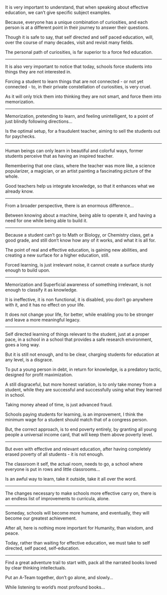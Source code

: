 It is very important to understand,
that when speaking about effective education, we can’t give specific subject examples.

Because, everyone has a unique combination of curiosities,
and each person is at a different point in their journey to answer their questions.

Though it is safe to say, that self directed and self paced education,
will, over the course of many decades, visit and revisit many fields.

The personal path of curiosities,
is far superior to a force fed education.

---

It is also very important to notice that today,
schools force students into things they are not interested in.

Forcing a student to learn things that are not connected - or not yet connected - to,
in their private constellation of curiosities, is very cruel.

As it will only trick them into thinking they are not smart,
and force them into memorization.

---

Memorization, pretending to learn, and feeling unintelligent,
to a point of just blindly following directions…

Is the optimal setup, for a fraudulent teacher,
aiming to sell the students out for paychecks.

---

Human beings can only learn in beautiful and colorful ways,
former students perceive that as having an inspired teacher.

Remembering that one class, where the teacher was more like,
a science popularizer, a magician, or an artist painting a fascinating picture of the whole.

Good teachers help us integrate knowledge,
so that it enhances what we already know.

---

From a broader perspective,
there is an enormous difference…

Between knowing about a machine, being able to operate it,
and having a need for one while being able to build it.

---

Because a student can’t go to Math or Biology, or Chemistry class,
get a good grade, and still don’t know how any of it works, and what it is all for.

The point of real and effective education,
is gaining new abilities, and creating a new surface for a higher education, still.

Forced learning, is just irrelevant noise,
it cannot create a surface sturdy enough to build upon.

---

Memorization and Superficial awareness of something irrelevant,
is not enough to classify it as knowledge.

It is ineffective, it is non functional, it is disabled,
you don’t go anywhere with it, and it has no effect on your life.

It does not change your life, for better,
while enabling you to be stronger and leave a more meaningful legacy.

---

Self directed learning of things relevant to the student, just at a proper pace,
in a school in a school that provides a safe research environment, goes a long way.

But it is still not enough, and to be clear,
charging students for education at any level, is a disgrace.

To put a young person in debt,
in return for knowledge, is a predatory tactic, designed for profit maximization.

A still disgraceful, but more honest variation, is to only take money from a student,
while they are successful and successfully using what they learned in school.

Taking money ahead of time,
is just advanced fraud.

Schools paying students for learning, is an improvement,
I think the minimum wage for a student should match that of a congress person.

But, the correct approach, is to end poverty entirely,
by granting all young people a universal income card, that will keep them above poverty level.

---

But even with effective and relevant education,
after having completely erased poverty of all students - it is not enough.

The classroom it self, the actual room, needs to go,
a school where everyone is put in rows and little classrooms…

Is an awful way to learn,
take it outside, take it all over the word.

---

The changes necessary to make schools more effective carry on,
there is an endless list of improvements to curricula, alone.

---

Someday, schools will become more humane,
and eventually, they will become our greatest achievement.

After all, here is nothing more important for Humanity,
than wisdom, and peace.

Today, rather than waiting for effective education,
we must take to self directed, self paced, self-education.

---

Find a great adventure trail to start with,
pack all the narrated books loved by clear thinking intellectuals.

Put an A-Team together, don’t go alone,
and slowly…

While listening to world’s most profound books…

